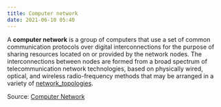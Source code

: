 ```yaml
---
title: Computer network
date: 2021-06-10 05:40
---
```


A **computer network** is a group of computers that use a set of common
communication protocols over digital interconnections for the purpose of sharing
resources located on or provided by the network nodes. The interconnections
between nodes are formed from a broad spectrum of telecommunication network
technologies, based on physically wired, optical, and wireless radio-frequency
methods that may be arranged in a variety of
[network_topologies](2020-10-12--12-42-33Z--network_topologies.md).

Source: [Computer Network](https://en.wikipedia.org/wiki/Computer_network)
